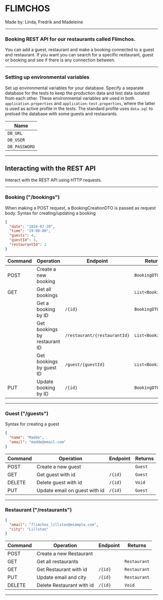 # FLIMCHOS

Made by: Linda, Fredrik and Madeleine

----------------

### Booking REST API for our restaurants called Flimchos.

You can add a guest, restaurant and make a booking connected to a guest and restaurant. If you want you can search
for a specific restaurant, guest or booking and see if there is any connection between.

---

### Setting up environmental variables

Set up environmental variables for your database. Specify a separate database for the tests to keep the production data
and test data isolated from each other. These environmental variables are used in both `application.properties` and
`application-test.properties`, where the latter is used as active profile in the tests. The standard profile uses 
`data.sql` to preload the database with some guests and restaurants.

| Name          | 
|---------------|
| `DB_URL`      |
| `DB_USER`     |
| `DB_PASSWORD` |

---

## Interacting with the REST API

Interact with the REST API using HTTP requests.

---

### Booking ("/bookings")

When making a POST request, a BookingCreationDTO is passed as request body.
Syntax for creating/updating a booking

````json
{
  "date": "2024-07-20",
  "time": "19:00:00",
  "guests": 4,
  "guestId": 3,
  "restaurantId": 2
}
````

| Command | Operation                     | Endpoint                     | Returns            |
|---------|-------------------------------|------------------------------|--------------------|
| POST    | Create a new booking          |                              | `BookingDTO`       |
| GET     | Get all bookings              |                              | `List<BookingDTO>` |
|         | Get a booking by ID           | `/{id}`                      | `BookingDTO`       |
|         | Get bookings by restaurant ID | `/restaurant/{restaurantId}` | `List<BookingDTO>` |
|         | Get bookings by guest ID      | `/guest/{guestId}`           | `List<BookingDTO>` |
| PUT     | Update booking by ID          | `/{id}`                      | `BookingDTO`       |

----

### Guest ("/guests")

Syntax for creating a guest

````json
{
  "name": "Madde",
  "email": "madde@email.com"
}
````

| Command | Operation                     | Endpoint | Returns |
|---------|-------------------------------|----------|---------|
| POST    | Create a new guest            |          | `Guest` |
| GET     | Get guest with id             | `/{id}`  | `Guest` |
| DELETE  | Delete guest with id          | `/{id}`  | `Void`  |
| PUT     | Update email on guest with id | `/{id}`  | `Guest` |

----

### Restaurant ("/restaurants")

````json
{
  "email": "flimchos_lillstan@example.com",
  "city": "Lillstan"
}
````

| Command | Operation                 | Endpoint | Returns      |
|---------|---------------------------|----------|--------------|
| POST    | Create a new Restaurant   |          |              |
| GET     | Get all restaurants       |          | `Restaurant` |
| GET     | Get Restaurant with id    | `/{id}`  | `Restaurant` |
| PUT     | Update email and city     | `/{id}`  | `Restaurant` |
| DELETE  | Delete Restaurant with id | `/{id}`  | `Void`       |

-----
